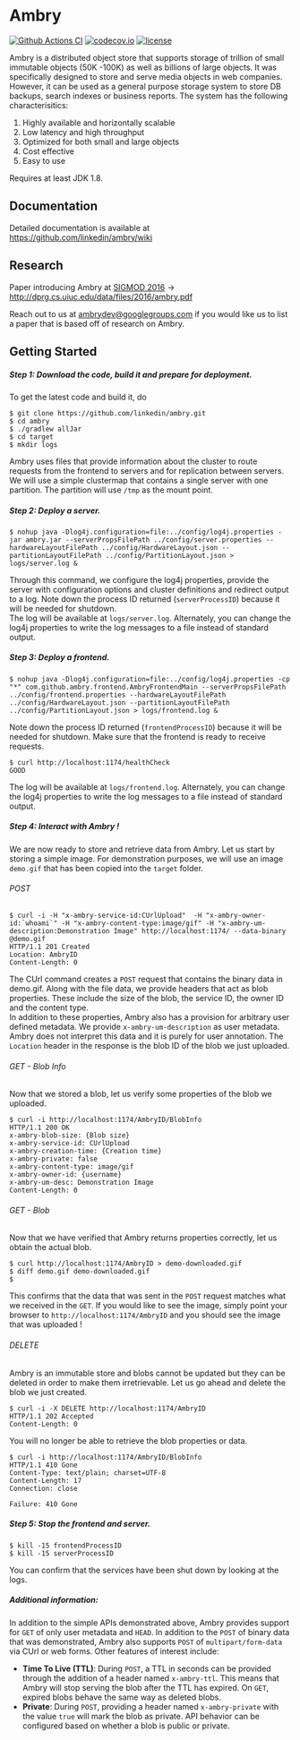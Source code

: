 # Ambry

[![Github Actions CI](https://github.com/linkedin/ambry/actions/workflows/github-actions.yml/badge.svg)](https://github.com/linkedin/ambry/actions/workflows/github-actions.yml)
[![codecov.io](https://codecov.io/github/linkedin/ambry/branch/master/graph/badge.svg)](https://codecov.io/github/linkedin/ambry)
[![license](https://img.shields.io/github/license/linkedin/ambry.svg)](LICENSE)

Ambry is a distributed object store that supports storage of trillion of small immutable objects (50K -100K) as well as billions of large objects. It was specifically designed to store and serve media objects in web companies. However, it can be used as a general purpose storage system to store DB backups, search indexes or business reports. The system has the following characterisitics: 

1. Highly available and horizontally scalable
2. Low latency and high throughput
3. Optimized for both small and large objects
4. Cost effective
5. Easy to use

Requires at least JDK 1.8.
## Documentation
Detailed documentation is available at https://github.com/linkedin/ambry/wiki

## Research
Paper introducing Ambry at [SIGMOD 2016](http://sigmod2016.org/) -> http://dprg.cs.uiuc.edu/data/files/2016/ambry.pdf

Reach out to us at ambrydev@googlegroups.com if you would like us to list a paper that is based off of research on Ambry.

## Getting Started
##### Step 1: Download the code, build it and prepare for deployment.
To get the latest code and build it, do

    $ git clone https://github.com/linkedin/ambry.git 
    $ cd ambry
    $ ./gradlew allJar
    $ cd target
    $ mkdir logs
Ambry uses files that provide information about the cluster to route requests from the frontend to servers and for replication between servers. We will use a simple clustermap that contains a single server with one partition. The partition will use `/tmp` as the mount point.
##### Step 2: Deploy a server.
    $ nohup java -Dlog4j.configuration=file:../config/log4j.properties -jar ambry.jar --serverPropsFilePath ../config/server.properties --hardwareLayoutFilePath ../config/HardwareLayout.json --partitionLayoutFilePath ../config/PartitionLayout.json > logs/server.log &

Through this command, we configure the log4j properties, provide the server with configuration options and cluster definitions and redirect output to a log. Note down the process ID returned (`serverProcessID`) because it will be needed for shutdown.  
The log will be available at `logs/server.log`. Alternately, you can change the log4j properties to write the log messages to a file instead of standard output.
##### Step 3: Deploy a frontend.
    $ nohup java -Dlog4j.configuration=file:../config/log4j.properties -cp "*" com.github.ambry.frontend.AmbryFrontendMain --serverPropsFilePath ../config/frontend.properties --hardwareLayoutFilePath ../config/HardwareLayout.json --partitionLayoutFilePath ../config/PartitionLayout.json > logs/frontend.log &

Note down the process ID returned (`frontendProcessID`) because it will be needed for shutdown. Make sure that the frontend is ready to receive requests.

    $ curl http://localhost:1174/healthCheck
    GOOD
The log will be available at `logs/frontend.log`. Alternately, you can change the log4j properties to write the log messages to a file instead of standard output.
##### Step 4: Interact with Ambry !
We are now ready to store and retrieve data from Ambry. Let us start by storing a simple image. For demonstration purposes, we will use an image `demo.gif` that has been copied into the `target` folder.
###### POST
    $ curl -i -H "x-ambry-service-id:CUrlUpload"  -H "x-ambry-owner-id:`whoami`" -H "x-ambry-content-type:image/gif" -H "x-ambry-um-description:Demonstration Image" http://localhost:1174/ --data-binary @demo.gif
    HTTP/1.1 201 Created
    Location: AmbryID
    Content-Length: 0
The CUrl command creates a `POST` request that contains the binary data in demo.gif. Along with the file data, we provide headers that act as blob properties. These include the size of the blob, the service ID, the owner ID and the content type.  
In addition to these properties, Ambry also has a provision for arbitrary user defined metadata. We provide `x-ambry-um-description` as user metadata. Ambry does not interpret this data and it is purely for user annotation.
The `Location` header in the response is the blob ID of the blob we just uploaded.
###### GET - Blob Info
Now that we stored a blob, let us verify some properties of the blob we uploaded.

    $ curl -i http://localhost:1174/AmbryID/BlobInfo
    HTTP/1.1 200 OK
    x-ambry-blob-size: {Blob size}
    x-ambry-service-id: CUrlUpload
    x-ambry-creation-time: {Creation time}
    x-ambry-private: false
    x-ambry-content-type: image/gif
    x-ambry-owner-id: {username}
    x-ambry-um-desc: Demonstration Image
    Content-Length: 0
###### GET - Blob
Now that we have verified that Ambry returns properties correctly, let us obtain the actual blob.

    $ curl http://localhost:1174/AmbryID > demo-downloaded.gif
    $ diff demo.gif demo-downloaded.gif 
    $
This confirms that the data that was sent in the `POST` request matches what we received in the `GET`. If you would like to see the image, simply point your browser to `http://localhost:1174/AmbryID` and you should see the image that was uploaded !
###### DELETE
Ambry is an immutable store and blobs cannot be updated but they can be deleted in order to make them irretrievable. Let us go ahead and delete the blob we just created.

    $ curl -i -X DELETE http://localhost:1174/AmbryID
    HTTP/1.1 202 Accepted
    Content-Length: 0
You will no longer be able to retrieve the blob properties or data.

    $ curl -i http://localhost:1174/AmbryID/BlobInfo
    HTTP/1.1 410 Gone
    Content-Type: text/plain; charset=UTF-8
    Content-Length: 17
    Connection: close

    Failure: 410 Gone
##### Step 5: Stop the frontend and server.
    $ kill -15 frontendProcessID
    $ kill -15 serverProcessID
You can confirm that the services have been shut down by looking at the logs.
##### Additional information:
In addition to the simple APIs demonstrated above, Ambry provides support for `GET` of only user metadata and `HEAD`. In addition to the `POST` of binary data that was demonstrated, Ambry also supports `POST` of `multipart/form-data` via CUrl or web forms.
Other features of interest include:
* **Time To Live (TTL)**: During `POST`, a TTL in seconds can be provided through the addition of a header named `x-ambry-ttl`. This means that Ambry will stop serving the blob after the TTL has expired. On `GET`, expired blobs behave the same way as deleted blobs.
* **Private**: During `POST`, providing a header named `x-ambry-private` with the value `true` will mark the blob as private. API behavior can be configured based on whether a blob is public or private.

